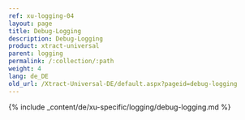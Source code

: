 ```yaml
---
ref: xu-logging-04
layout: page
title: Debug-Logging
description: Debug-Logging
product: xtract-universal
parent: logging
permalink: /:collection/:path
weight: 4
lang: de_DE
old_url: /Xtract-Universal-DE/default.aspx?pageid=debug-logging
---
```

{% include _content/de/xu-specific/logging/debug-logging.md %}

